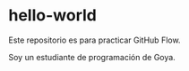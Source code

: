 # hello-world
Este repositorio es para practicar GitHub Flow.

Soy un estudiante de programación de Goya.
